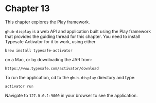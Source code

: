 
# Chapter 13

This chapter explores the Play framework. 

`ghub-display` is a web API and application built using the Play framework that
provides the guiding thread for this chapter. You need to install 
Typesafe Activator for it to work, using either 

    brew install typesafe-activator

on a Mac, or by downloading the JAR from:

    https://www.typesafe.com/activator/download

To run the application, cd to the `ghub-display` directory and type:

    activator run

Navigate to `127.0.0.1:9000` in your browser to see the application. 
